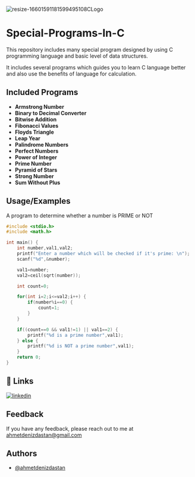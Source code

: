 ![resize-16601591181599495108CLogo](https://user-images.githubusercontent.com/89015461/184001743-7122c92d-8da3-4750-a81b-8426d16a7111.png)

# Special-Programs-In-C

This repository includes many special program designed by using C programming language and basic level of data structures.

It includes several programs which guides you to learn C language better and also use the benefits of language for calculation.

## Included Programs
* __Armstrong Number__
* __Binary to Decimal Converter__
* __Bitwise Addition__
* __Fibonacci Values__
* __Floyds Triangle__
* __Leap Year__
* __Palindrome Numbers__
* __Perfect Numbers__
* __Power of Integer__
* __Prime Number__
* __Pyramid of Stars__
* __Strong Number__
* __Sum Without Plus__

## Usage/Examples
A program to determine whether a number is PRIME or NOT

```c
#include <stdio.h>
#include <math.h>

int main() {
    int number,val1,val2;
    printf("Enter a number which will be checked if it's prime: \n");
    scanf("%d",&number);

    val1=number;
    val2=ceil(sqrt(number));

    int count=0;

    for(int i=2;i<=val2;i++) {
        if(number%i==0) {
            count=1;
        }
    }

    if((count==0 && val1!=1) || val1==2) {
        printf("%d is a prime number",val1);
    } else {
        printf("%d is NOT a prime number",val1);
    }
    return 0;
}

```


## 🔗 Links
[![linkedin](https://img.shields.io/badge/linkedin-0A66C2?style=for-the-badge&logo=linkedin&logoColor=white)](https://www.linkedin.com/in/ahmetdenizdastan)

## Feedback

If you have any feedback, please reach out to me at ahmetdenizdastan@gmail.com


## Authors

- [@ahmetdenizdastan](https://www.github.com/saddeg21)

